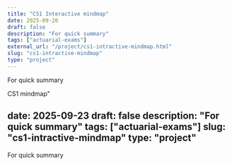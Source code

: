 ```yaml
---
title: "CS1 Interactive mindmap"
date: 2025-09-20
draft: false
description: "For quick summary"
tags: ["actuarial-exams"]
external_url: "/project/cs1-intractive-mindmap.html"
slug: "cs1-intractive-mindmap"
type: "project"
---
```


For quick summary

<!-- This redirects to the full interactive mindmap -->CS1 mindmap"
date: 2025-09-23
draft: false
description: "For quick summary"
tags: ["actuarial-exams"]
slug: "cs1-intractive-mindmap"
type: "project"
---

For quick summary

<!-- This would contain the mindmap content -->